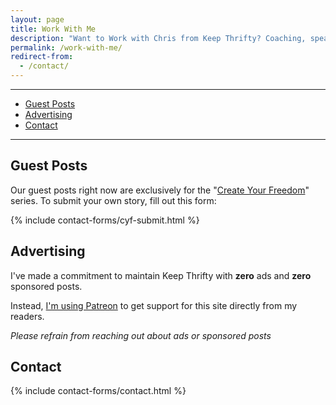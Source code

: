 ```yaml
---
layout: page
title: Work With Me
description: "Want to Work with Chris from Keep Thrifty? Coaching, speaking, and collaboration - it's all here."
permalink: /work-with-me/
redirect-from:
  - /contact/
---
```


<hr />

<div class="in-page-nav">
  <ul class="in-page-nav--list">
    <li class="in-page-nav--list-item"><a href="#guest-posts">Guest Posts</a></li>
    <li class="in-page-nav--list-item"><a href="#advertising">Advertising</a></li>
    <li class="in-page-nav--list-item"><a href="#contact">Contact</a></li>
  </ul>
</div>

<hr />

## Guest Posts

Our guest posts right now are exclusively for the "[Create Your Freedom]({{site.url}}/archive#create-your-freedom)" series. To submit your own story, fill out this form:

{% include contact-forms/cyf-submit.html %}

## Advertising

I've made a commitment to maintain Keep Thrifty with <strong>zero</strong> ads and <strong>zero</strong> sponsored posts.

Instead, [I'm using Patreon](https://www.patreon.com/keepthrifty/) to get support for this site directly from my readers.

<em>Please refrain from reaching out about ads or sponsored posts</em>

## Contact

<a name="contact" />

{% include contact-forms/contact.html %}
